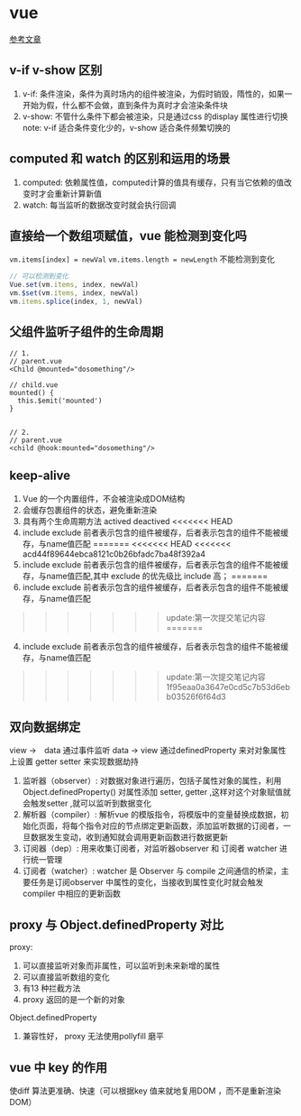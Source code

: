# vue
[参考文章](https://juejin.im/post/5d59f2a451882549be53b170#heading-21)

## v-if v-show 区别
1. v-if: 条件渲染，条件为真时场内的组件被渲染，为假时销毁，隋性的，如果一开始为假，什么都不会做，直到条件为真时才会渲染条件块
2. v-show: 不管什么条件下都会被渲染，只是通过css 的display 属性进行切换
note: v-if 适合条件变化少的，v-show 适合条件频繁切换的

## computed 和 watch 的区别和运用的场景
1. computed: 依赖属性值，computed计算的值具有缓存，只有当它依赖的值改变时才会重新计算新值
2. watch: 每当监听的数据改变时就会执行回调

## 直接给一个数组项赋值，vue 能检测到变化吗

`vm.items[index] = newVal`
`vm.items.length = newLength`
不能检测到变化
``` js
// 可以检测到变化
Vue.set(vm.items, index, newVal)
vm.$set(vm.items, index, newVal)
vm.items.splice(index, 1, newVal)
```

## 父组件监听子组件的生命周期
``` vue
// 1. 
// parent.vue
<Child @mounted="dosomething"/>

// child.vue
mounted() {
  this.$emit('mounted')
}


// 2.
// parent.vue
<child @hook:mounted="dosomething"/>
```

## keep-alive

1. Vue 的一个内置组件，不会被渲染成DOM结构
2. 会缓存包裹组件的状态，避免重新渲染
3. 具有两个生命周期方法 actived deactived
<<<<<<< HEAD
4. include exclude 前者表示包含的组件被缓存，后者表示包含的组件不能被缓存，与name值匹配
=======
<<<<<<< HEAD
<<<<<<< acd44f89644ebca8121c0b26bfadc7ba48f392a4
4. include exclude 前者表示包含的组件被缓存，后者表示包含的组件不能被缓存，与name值匹配,其中 exclude 的优先级比 include 高；
=======
4. include exclude 前者表示包含的组件被缓存，后者表示包含的组件不能被缓存，与name值匹配
>>>>>>> update:第一次提交笔记内容
=======
4. include exclude 前者表示包含的组件被缓存，后者表示包含的组件不能被缓存，与name值匹配
>>>>>>> update:第一次提交笔记内容
>>>>>>> 1f95eaa0a3647e0cd5c7b53d6ebb03526f6f64d3

## 双向数据绑定
view ->　data 通过事件监听
data -> view 通过definedProperty 来对对象属性上设置 getter setter 来实现数据劫持

1. 监听器（observer）: 对数据对象进行遍历，包括子属性对象的属性，利用Object.definedProperty() 对属性添加 setter, getter ,这样对这个对象赋值就会触发setter ,就可以监听到数据变化
2. 解析器（compiler）: 解析vue 的模版指令，将模版中的变量替换成数据，初始化页面，将每个指令对应的节点绑定更新函数，添加监听数据的订阅者，一旦数据发生变动，收到通知就会调用更新函数进行数据更新
3. 订阅器（dep）: 用来收集订阅者，对监听器observer 和 订阅者 watcher 进行统一管理
4. 订阅者（watcher）: watcher 是 Observer 与 compile 之间通信的桥梁，主要任务是订阅observer 中属性的变化，当接收到属性变化时就会触发compiler 中相应的更新函数

## proxy 与 Object.definedProperty 对比
proxy: 
1. 可以直接监听对象而非属性，可以监听到未来新增的属性
2. 可以直接监听数组的变化
3. 有13 种拦截方法
4. proxy 返回的是一个新的对象

Object.definedProperty
1. 兼容性好， proxy 无法使用pollyfill 磨平

## vue 中 key 的作用
使diff 算法更准确、快速（可以根据key 值来就地复用DOM ，而不是重新渲染DOM）